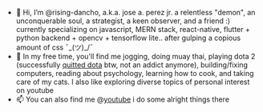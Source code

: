 - 👋 Hi, I’m @rising-dancho, a.k.a. jose a. perez jr. a relentless "demon", an unconquerable soul, a strategist, a keen observer, and a friend  :) currently specializing on javascript, MERN stack, react-native, flutter + python backend + opencv + tensorflow lite.. after gulping a copious amount of css ¯\_(ツ)_/¯
- 👀 In my free time, you'll find me jogging, doing muay thai, playing dota 2 (successfully [quitted dota](https://www.dotabuff.com/players/487426800) btw, not an addict anymore), building/fixing computers, reading about psychology, learning how to cook, and taking care of my cats. I also like exploring diverse topics of personal interest on youtube
- 📫 You can also find me @[youtube](https://www.youtube.com/c/adfinemrising) i do some alright things there
